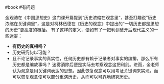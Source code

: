 #book #有问题 

金观涛在《中国思想史》这门课开篇提到“历史浓缩在观念里“，甚至打趣说”历史浓缩在关键词里“，这是对柯林伍德在《历史的观念》中提出的”一切历史都是思想的历史“更高度的概括。
有了这样的定义，便如有了一把利剑破开后现代主义的一些迷雾：
- **有历史的真相吗？**
- 历史研究何以可能？
- 且不论记录事实的真实性，任何历史都有赖于记录者对事实的编排，那么所有历史都是编故事吗？
迷雾消除后便是实际去考察观念这把利剑。进而，金老师认为观念是用关键词表达的思想。因此恢复观念可以用考证关键词来实现。而可以恢复观念便可以部分重演历史，从而可以可靠地研究历史。